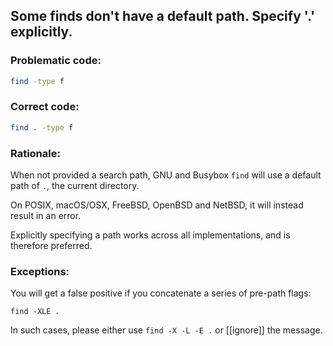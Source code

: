 ## Some finds don't have a default path. Specify '.' explicitly.

### Problematic code:

```sh
find -type f
```

### Correct code:

```sh
find . -type f
```
### Rationale:

When not provided a search path, GNU and Busybox `find` will use a default path of `.`, the current directory.

On POSIX, macOS/OSX, FreeBSD, OpenBSD and NetBSD, it will instead result in an error.

Explicitly specifying a path works across all implementations, and is therefore preferred.

### Exceptions:

You will get a false positive if you concatenate a series of pre-path flags:

    find -XLE .

In such cases, please either use `find -X -L -E .` or [[ignore]] the message.